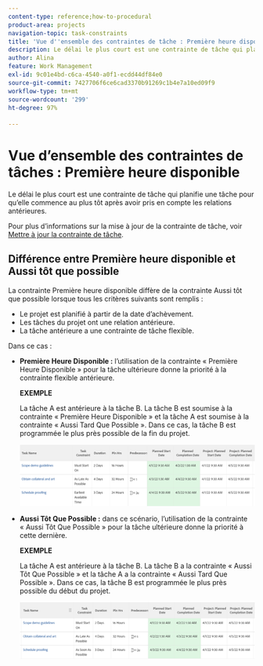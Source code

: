 ```yaml
---
content-type: reference;how-to-procedural
product-area: projects
navigation-topic: task-constraints
title: 'Vue d''ensemble des contraintes de tâche : Première heure disponible'
description: Le délai le plus court est une contrainte de tâche qui planifie une tâche pour qu’elle commence au plus tôt après avoir pris en compte les relations antérieures.
author: Alina
feature: Work Management
exl-id: 9c01e4bd-c6ca-4540-a0f1-ecdd44df84e0
source-git-commit: 7427706f6ce6cad3370b91269c1b4e7a10ed09f9
workflow-type: tm+mt
source-wordcount: '299'
ht-degree: 97%

---
```


# Vue d’ensemble des contraintes de tâches : Première heure disponible

Le délai le plus court est une contrainte de tâche qui planifie une tâche pour qu’elle commence au plus tôt après avoir pris en compte les relations antérieures.

Pour plus d’informations sur la mise à jour de la contrainte de tâche, voir [Mettre à jour la contrainte de tâche](../../../manage-work/tasks/task-constraints/update-task-constraint-of-task.md).

<!--
<p data-mc-conditions="QuicksilverOrClassic.Draft mode">(NOTE: replaced with new article linked above) </p>
-->

<!--
<p data-mc-conditions="QuicksilverOrClassic.Draft mode">To update the Task Constraint to Earliest Available Time:</p>
-->

<!--
   <li value="1" data-mc-conditions="QuicksilverOrClassic.Draft mode">Go to a task whose constraint you want to modify. </li>
   -->

<!--
   <p data-mc-conditions="QuicksilverOrClassic.Draft mode">Click <strong>Edit Task</strong>.</p>
   -->

<!--
   <p data-mc-conditions="QuicksilverOrClassic.Draft mode">Click the <strong>More</strong> icon <img src="assets/qs-more-icon-on-an-object.png"> next to the task name, then click <strong>Edit</strong>.</p>
   -->

<!--
   <p data-mc-conditions="QuicksilverOrClassic.Draft mode">In the <strong>Overview</strong> section, expand the <strong>Task Constraint</strong> drop-down menu.</p>
   -->

<!--
   <p data-mc-conditions="QuicksilverOrClassic.Draft mode">Select <strong>Earliest Available Time</strong>.</p>
   -->

<!--
   <li value="5" data-mc-conditions="QuicksilverOrClassic.Draft mode">Click <strong>Save Changes</strong>.</li>
   -->

## Différence entre Première heure disponible et Aussi tôt que possible

<!--
<p data-mc-conditions="QuicksilverOrClassic.Draft mode">(NOTE: [! This section is duplicated in "Earliest Available Time"])</p>
-->

La contrainte Première heure disponible diffère de la contrainte Aussi tôt que possible lorsque tous les critères suivants sont remplis :

* Le projet est planifié à partir de la date d’achèvement.
* Les tâches du projet ont une relation antérieure.
* La tâche antérieure a une contrainte de tâche flexible.

Dans ce cas :

* **Première Heure Disponible :** l’utilisation de la contrainte « Première Heure Disponible » pour la tâche ultérieure donne la priorité à la contrainte flexible antérieure.

  **EXEMPLE**

  La tâche A est antérieure à la tâche B. La tâche B est soumise à la contrainte « Première Heure Disponible » et la tâche A est soumise à la contrainte « Aussi Tard Que Possible ». Dans ce cas, la tâche B est programmée le plus près possible de la fin du projet.

  ![Contrainte « Première Heure Disponible » lorsque les dates de la tâche sont proches de la date d’achèvement du projet.](assets/earliest-available-constraint-dates-closer-to-project-completion-350x137.png)

* **Aussi Tôt Que Possible :** dans ce scénario, l’utilisation de la contrainte « Aussi Tôt Que Possible » pour la tâche ultérieure donne la priorité à cette dernière.

  **EXEMPLE**

  La tâche A est antérieure à la tâche B. La tâche B a la contrainte « Aussi Tôt Que Possible » et la tâche A a la contrainte « Aussi Tard Que Possible ». Dans ce cas, la tâche B est programmée le plus près possible du début du projet.

  ![Contrainte « Aussi Tôt Que Possible » lorsque les dates de la tâche sont proches de la date de début du projet.](assets/as-soon-as-possible-dates-closer-to-project-start-350x126.png)
